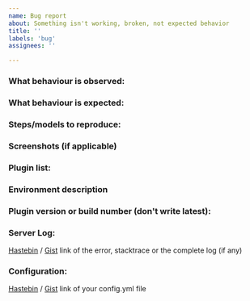 ```yaml
---
name: Bug report
about: Something isn't working, broken, not expected behavior
title: ''
labels: 'bug'
assignees: ''

---
```


[//]: # (Lines in this format are considered as comments and will not be displayed.)
[//]: # (Before reporting make sure you're running the **latest build** of the plugin and checked for existing issues!)

[//]: # (Type: This ticket is about bugs - broken, not expected behavior)

### What behaviour is observed:
[//]: # (What happened?)

### What behaviour is expected:
[//]: # (What did you expect?)

### Steps/models to reproduce:
[//]: # (The actions that cause the issue. Please explain it in detail)

### Screenshots (if applicable)
[//]: # (You can drop the files here directly)

### Plugin list:
[//]: # (This can be found by running `/pl`)

### Environment description
[//]: # (Server software with exact version number, Minecraft version, SQLite/MySQL/MariaDB, ...)

### Plugin version or build number (don't write latest):
[//]: # (This can be found by running `/version plugin-name`.)

### Server Log:
[//]: # (No images please - only the textual representation)
[Hastebin](https://hastebin.com/) / [Gist](https://gist.github.com/) link of the error, stacktrace or the complete log (if any)

### Configuration:
[//]: # (No images please - only the textual representation)
[//]: # (remember to delete any sensitive data)
[Hastebin](https://hastebin.com/) / [Gist](https://gist.github.com/) link of your config.yml file 
